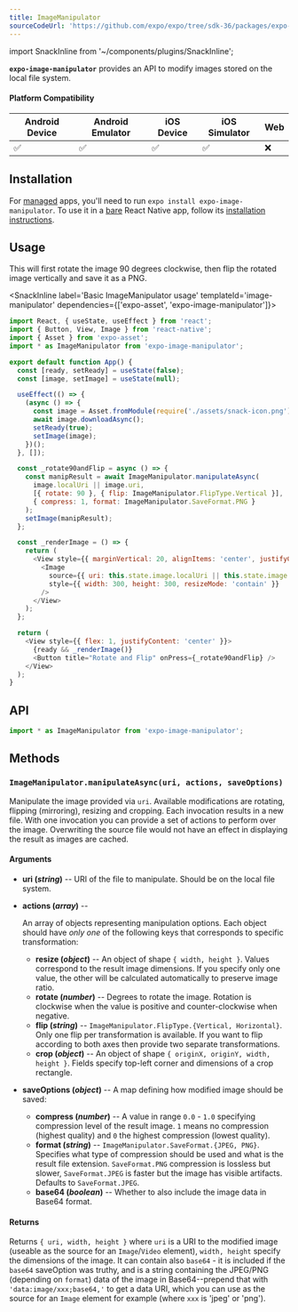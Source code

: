 ```yaml
---
title: ImageManipulator
sourceCodeUrl: 'https://github.com/expo/expo/tree/sdk-36/packages/expo-image-manipulator'
---
```


import SnackInline from '~/components/plugins/SnackInline';

**`expo-image-manipulator`** provides an API to modify images stored on the local file system.

#### Platform Compatibility

| Android Device | Android Emulator | iOS Device | iOS Simulator | Web |
| -------------- | ---------------- | ---------- | ------------- | --- |
| ✅             | ✅               | ✅         | ✅            | ❌  |

## Installation

For [managed](../../introduction/managed-vs-bare/#managed-workflow) apps, you'll need to run `expo install expo-image-manipulator`. To use it in a [bare](../../introduction/managed-vs-bare/#bare-workflow) React Native app, follow its [installation instructions](https://github.com/expo/expo/tree/master/packages/expo-image-manipulator).

## Usage

This will first rotate the image 90 degrees clockwise, then flip the rotated image vertically and save it as a PNG.

<SnackInline label='Basic ImageManipulator usage' templateId='image-manipulator' dependencies={['expo-asset', 'expo-image-manipulator']}>

```js
import React, { useState, useEffect } from 'react';
import { Button, View, Image } from 'react-native';
import { Asset } from 'expo-asset';
import * as ImageManipulator from 'expo-image-manipulator';

export default function App() {
  const [ready, setReady] = useState(false);
  const [image, setImage] = useState(null);

  useEffect(() => {
    (async () => {
      const image = Asset.fromModule(require('./assets/snack-icon.png'));
      await image.downloadAsync();
      setReady(true);
      setImage(image);
    })();
  }, []);

  const _rotate90andFlip = async () => {
    const manipResult = await ImageManipulator.manipulateAsync(
      image.localUri || image.uri,
      [{ rotate: 90 }, { flip: ImageManipulator.FlipType.Vertical }],
      { compress: 1, format: ImageManipulator.SaveFormat.PNG }
    );
    setImage(manipResult);
  };

  const _renderImage = () => {
    return (
      <View style={{ marginVertical: 20, alignItems: 'center', justifyContent: 'center' }}>
        <Image
          source={{ uri: this.state.image.localUri || this.state.image.uri }}
          style={{ width: 300, height: 300, resizeMode: 'contain' }}
        />
      </View>
    );
  };

  return (
    <View style={{ flex: 1, justifyContent: 'center' }}>
      {ready && _renderImage()}
      <Button title="Rotate and Flip" onPress={_rotate90andFlip} />
    </View>
  );
}
```

</SnackInline>

## API

```js
import * as ImageManipulator from 'expo-image-manipulator';
```

## Methods

### `ImageManipulator.manipulateAsync(uri, actions, saveOptions)`

Manipulate the image provided via `uri`. Available modifications are rotating, flipping (mirroring), resizing and cropping. Each invocation results in a new file. With one invocation you can provide a set of actions to perform over the image. Overwriting the source file would not have an effect in displaying the result as images are cached.

#### Arguments

- **uri (_string_)** -- URI of the file to manipulate. Should be on the local file system.
- **actions (_array_)** --

  An array of objects representing manipulation options. Each object should have _only one_ of the following keys that corresponds to specific transformation:

  - **resize (_object_)** -- An object of shape `{ width, height }`. Values correspond to the result image dimensions. If you specify only one value, the other will be calculated automatically to preserve image ratio.
  - **rotate (_number_)** -- Degrees to rotate the image. Rotation is clockwise when the value is positive and counter-clockwise when negative.
  - **flip (_string_)** -- `ImageManipulator.FlipType.{Vertical, Horizontal}`. Only one flip per transformation is available. If you want to flip according to both axes then provide two separate transformations.
  - **crop (_object_)** -- An object of shape `{ originX, originY, width, height }`. Fields specify top-left corner and dimensions of a crop rectangle.

- **saveOptions (_object_)** -- A map defining how modified image should be saved:
  - **compress (_number_)** -- A value in range `0.0` - `1.0` specifying compression level of the result image. `1` means no compression (highest quality) and `0` the highest compression (lowest quality).
  - **format (_string_)** -- `ImageManipulator.SaveFormat.{JPEG, PNG}`. Specifies what type of compression should be used and what is the result file extension. `SaveFormat.PNG` compression is lossless but slower, `SaveFormat.JPEG` is faster but the image has visible artifacts. Defaults to `SaveFormat.JPEG`.
  - **base64 (_boolean_)** -- Whether to also include the image data in Base64 format.

#### Returns

Returns `{ uri, width, height }` where `uri` is a URI to the modified image (useable as the source for an `Image`/`Video` element), `width, height` specify the dimensions of the image. It can contain also `base64` - it is included if the `base64` saveOption was truthy, and is a string containing the JPEG/PNG (depending on `format`) data of the image in Base64--prepend that with `'data:image/xxx;base64,'` to get a data URI, which you can use as the source for an `Image` element for example (where `xxx` is 'jpeg' or 'png').
